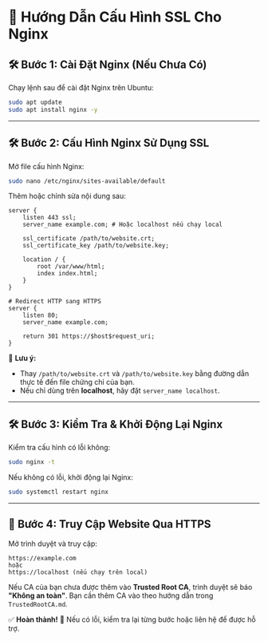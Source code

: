 # 🚀 Hướng Dẫn Cấu Hình SSL Cho Nginx

## 🛠 Bước 1: Cài Đặt Nginx (Nếu Chưa Có)

Chạy lệnh sau để cài đặt Nginx trên Ubuntu:

```bash
sudo apt update
sudo apt install nginx -y
```

---

## 🛠 Bước 2: Cấu Hình Nginx Sử Dụng SSL

Mở file cấu hình Nginx:

```bash
sudo nano /etc/nginx/sites-available/default
```

Thêm hoặc chỉnh sửa nội dung sau:

```nginx
server {
    listen 443 ssl;
    server_name example.com; # Hoặc localhost nếu chạy local

    ssl_certificate /path/to/website.crt;
    ssl_certificate_key /path/to/website.key;

    location / {
        root /var/www/html;
        index index.html;
    }
}

# Redirect HTTP sang HTTPS
server {
    listen 80;
    server_name example.com;

    return 301 https://$host$request_uri;
}
```

📌 **Lưu ý:**

- Thay `/path/to/website.crt` và `/path/to/website.key` bằng đường dẫn thực tế đến file chứng chỉ của bạn.
- Nếu chỉ dùng trên **localhost**, hãy đặt `server_name localhost`.

---

## 🛠 Bước 3: Kiểm Tra & Khởi Động Lại Nginx

Kiểm tra cấu hình có lỗi không:

```bash
sudo nginx -t
```

Nếu không có lỗi, khởi động lại Nginx:

```bash
sudo systemctl restart nginx
```

---

## 🚀 Bước 4: Truy Cập Website Qua HTTPS

Mở trình duyệt và truy cập:

```
https://example.com
hoặc
https://localhost (nếu chạy trên local)
```

Nếu CA của bạn chưa được thêm vào **Trusted Root CA**, trình duyệt sẽ báo **"Không an toàn"**. Bạn cần thêm CA vào theo hướng dẫn trong `TrustedRootCA.md`.

✅ **Hoàn thành!** 🎉 Nếu có lỗi, kiểm tra lại từng bước hoặc liên hệ để được hỗ trợ.
